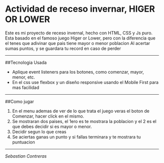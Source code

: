 # Actividad de receso invernar, HIGER OR LOWER

Este es mi proyecto de receso invernal, hecho con HTML, CSS y Js puro.
Esta basado en el famoso juego Higer or Lower, pero con la diferencia que el tenes que adivinar que pais tiene mayor o menor poblacion
Al acertar sumas puntos, y se guardara tu record en caso de perder

---

##Tecnologia Usada
- Aplique event listeners para los botones, como comenzar, mayor, menor, etc.
- En el css use flexbox y un diseño responsive usando el Mobile First para mas facilidad

---

##Como jugar
1. En el menu ademas de ver de lo que trata el juego veras el boton de Comenzar, hacer click en el mismo.
2.  Se mostraran dos paises, el 1ero es te mostrara la poblacion y el 2 es el que debes decidir si es mayor o menor.
3.  Decidir segun lo que creas
4.  Se aciertas ganas un punto y si fallas terminara y te mostrara tu puntuacion

---

*Sebastian Contreras*
